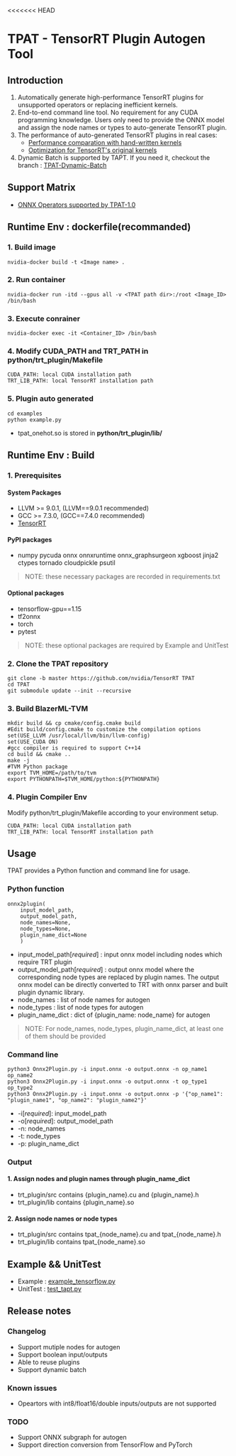 <<<<<<< HEAD
# TPAT - TensorRT Plugin Autogen Tool
## Introduction
1. Automatically generate high-performance TensorRT plugins for unsupported operators or replacing inefficient kernels.
2. End-to-end command line tool. No requirement for any CUDA programming knowledge. Users only need to provide the ONNX model and assign the node names or types to auto-generate TensorRT plugin.
3. The performance of auto-generated TensorRT plugins in real cases:
    * [Performance comparation with hand-written kernels](/docs/Compare_handwritten.md)
    * [Optimization for TensorRT's original kernels](/docs/Optimize_TensorRT.md)
4. Dynamic Batch is supported by TAPT. If you need it, checkout the branch : [TPAT-Dynamic-Batch](https://github.com/Tencent/TPAT/tree/dynamicBatch)


## Support Matrix
* [ONNX Operators supported by TPAT-1.0](/docs/Operators.md)

## Runtime Env : dockerfile(recommanded)
### 1. Build image
```
nvidia-docker build -t <Image name> .
```
### 2. Run container
```
nvidia-docker run -itd --gpus all -v <TPAT path dir>:/root <Image_ID> /bin/bash
```
### 3. Execute conrainer
```
nvidia-docker exec -it <Container_ID> /bin/bash
```
### 4. Modify CUDA_PATH and TRT_PATH in **python/trt_plugin/Makefile**
```
CUDA_PATH: local CUDA installation path
TRT_LIB_PATH: local TensorRT installation path
```
### 5. Plugin auto generated
```
cd examples
python example.py
```
* tpat_onehot.so is stored in **python/trt_plugin/lib/**

## Runtime Env : Build
### 1. Prerequisites
#### System Packages
* LLVM >= 9.0.1, (LLVM==9.0.1 recommended)
* GCC >= 7.3.0, (GCC==7.4.0 recommended)
* [TensorRT](https://docs.nvidia.com/deeplearning/tensorrt/install-guide/index.html)

#### PyPI packages
* numpy pycuda onnx onnxruntime onnx_graphsurgeon xgboost jinja2 ctypes tornado cloudpickle psutil
> NOTE: these necessary packages are recorded in requirements.txt

#### Optional packages
* tensorflow-gpu==1.15
* tf2onnx
* torch
* pytest
> NOTE: these optional packages are required by Example and UnitTest

### 2. Clone the TPAT repository
```
git clone -b master https://github.com/nvidia/TensorRT TPAT
cd TPAT
git submodule update --init --recursive
```
### 3. Build BlazerML-TVM
```
mkdir build && cp cmake/config.cmake build
#Edit build/config.cmake to customize the compilation options
set(USE_LLVM /usr/local/llvm/bin/llvm-config)
set(USE_CUDA ON)
#gcc compiler is required to support C++14
cd build && cmake .. 
make -j
#TVM Python package
export TVM_HOME=/path/to/tvm
export PYTHONPATH=$TVM_HOME/python:${PYTHONPATH}
```
### 4. Plugin Compiler Env
Modify python/trt_plugin/Makefile according to your environment setup.

```
CUDA_PATH: local CUDA installation path
TRT_LIB_PATH: local TensorRT installation path
```

## Usage 
TPAT provides a Python function and command line for usage.

### Python function 
```
onnx2plugin(
	input_model_path, 
	output_model_path, 
	node_names=None, 
	node_types=None, 
	plugin_name_dict=None
	)
```
* input_model_path[*required*] : input onnx model including nodes which require TRT plugin
* output_model_path[*required*] : output onnx model where the corresponding node types are replaced by plugin names. The output onnx model can be directly converted to TRT with onnx parser and built plugin dynamic library.
* node_names : list of node names for autogen
* node_types : list of node types for autogen
* plugin_name_dict : dict of {plugin_name: node_name} for autogen
> NOTE: For node_names, node_types, plugin_name_dict, at least one of them should be provided

### Command line
```
python3 Onnx2Plugin.py -i input.onnx -o output.onnx -n op_name1 op_name2
python3 Onnx2Plugin.py -i input.onnx -o output.onnx -t op_type1 op_type2
python3 Onnx2Plugin.py -i input.onnx -o output.onnx -p '{"op_name1": "plugin_name1", "op_name2": "plugin_name2"}'
```
* -i[*required*]: input_model_path
* -o[*required*]: output_model_path
* -n: node_names
* -t: node_types
* -p: plugin_name_dict

### Output
#### 1. Assign nodes and plugin names through plugin_name_dict
* trt_plugin/src contains {plugin_name}.cu and {plugin_name}.h
* trt_plugin/lib contains {plugin_name}.so

#### 2. Assign node names or node types
* trt_plugin/src contains tpat_{node_name}.cu and tpat_{node_name}.h
* trt_plugin/lib contains tpat_{node_name}.so

## Example && UnitTest
* Example : [example_tensorflow.py](/examples/gpu/example_tensorflow.py)
* UnitTest : [test_tapt.py](/tests/python/unittests/gpu/test_tpat.py)

## Release notes
### Changelog
* Support mutiple nodes for autogen
* Support boolean input/outputs
* Able to reuse plugins
* Support dynamic batch

### Known issues
* Opeartors with int8/float16/double inputs/outputs are not supported

### TODO
* Support ONNX subgraph for autogen
* Support direction conversion from TensorFlow and PyTorch